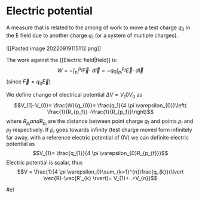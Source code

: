 # Electric potential
A measure that is related to the among of work to move a test charge $q_0$ in the E field due to another charge $q_{1}$ (or a system of multiple charges).

![[Pasted image 20220919115112.png]]

The work against the [[Electric field|field]] is: $$W = - \int_{p_{i}}^{p_{f}} \vec{F} \cdot \ d \vec{l} = -q_{0} \int_{p_{i}}^{p_{f}} \vec{E} \cdot \ d \vec{l}$$ (since $\vec{F} = q_{0} \vec{E}$)

We define change of electrical potential $\Delta V = V_{1}0 V_{0}$ as $$V_{1}-V_{0}= \frac{W}{q_{0}}= \frac{q_1}{4 \pi \varepsilon_{0}}\left( \frac{1}{R_{p_f}}  -\frac{1}{R_{p_f}}\right)$$
where $R_{p_{i}} and R_{p_{i}}$ are the distance between point charge $q_{1}$ and points $p_{i}$ and $p_{f}$ respectively.
If $p_{i}$ goes towards infinity (test charge moved form infinitely far away, with a reference electric potential of 0V) we can definite electric potential as $$V_{1}= \frac{q_{1}}{4 \pi \varepsilon_{0}R_{p_{f}}}$$
Electric potential is scalar, thus
$$V = \frac{1}{4 \pi \varepsilon_0}\sum_{k=1}^{n}\frac{q_{k}}{\lvert \vec{R}-\vec{R'_{k} \rvert}= V_{1}+..+V_{n}}$$

#el